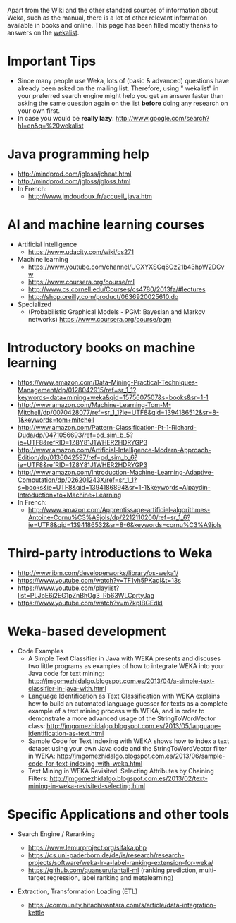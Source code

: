 Apart from the Wiki and the other standard sources of information
about Weka, such as the manual, there is a lot of other relevant
information available in books and online. This page has been filled
mostly thanks to answers on the
[wekalist](https://list.waikato.ac.nz/postorius/lists/wekalist.list.waikato.ac.nz/).

# Important Tips

* Since many people use Weka, lots of (basic & advanced) questions have already been asked on the mailing list. Therefore, using "<your request> wekalist" in your preferred search engine might help you get an answer faster than asking the same question again on the list **before** doing any research on your own first.
* In case you would be **really lazy**: [http://www.google.com/search?hl=en&q=<mysearch>%20wekalist](http://www.google.com/search?hl=en&q=<mysearch>%20wekalist)

# Java programming help

* <http://mindprod.com/jgloss/jcheat.html>
* <http://mindprod.com/jgloss/jgloss.html>
* In French:
	* <http://www.jmdoudoux.fr/accueil_java.htm>

# AI and machine learning courses

* Artificial intelligence
	* <https://www.udacity.com/wiki/cs271>
* Machine learning
	* <https://www.youtube.com/channel/UCXYXSGq6Oz21b43hpW2DCvw>
	* <https://www.coursera.org/course/ml>
	* <http://www.cs.cornell.edu/Courses/cs4780/2013fa/#lectures>
	* <http://shop.oreilly.com/product/0636920025610.do>
* Specialized
	* (Probabilistic Graphical Models - PGM: Bayesian and Markov networks) <https://www.coursera.org/course/pgm>
	
# Introductory books on machine learning

* <https://www.amazon.com/Data-Mining-Practical-Techniques-Management/dp/0128042915/ref=sr_1_1?keywords=data+mining+weka&qid=1575607507&s=books&sr=1-1>
* <http://www.amazon.com/Machine-Learning-Tom-M-Mitchell/dp/0070428077/ref=sr_1_1?ie=UTF8&qid=1394186512&sr=8-1&keywords=tom+mitchell>
* <http://www.amazon.com/Pattern-Classification-Pt-1-Richard-Duda/dp/0471056693/ref=pd_sim_b_5?ie=UTF8&refRID=1Z8Y81J1WHER2HDRYGP3>
* <http://www.amazon.com/Artificial-Intelligence-Modern-Approach-Edition/dp/0136042597/ref=pd_sim_b_6?ie=UTF8&refRID=1Z8Y81J1WHER2HDRYGP3>
* <http://www.amazon.com/Introduction-Machine-Learning-Adaptive-Computation/dp/026201243X/ref=sr_1_1?s=books&ie=UTF8&qid=1394186894&sr=1-1&keywords=Alpaydin-Introduction+to+Machine+Learning>
* In French: 	
	* <http://www.amazon.com/Apprentissage-artificiel-algorithmes-Antoine-Cornu%C3%A9jols/dp/2212110200/ref=sr_1_6?ie=UTF8&qid=1394186532&sr=8-6&keywords=cornu%C3%A9jols>

# Third-party introductions to Weka

* <http://www.ibm.com/developerworks/library/os-weka1/>
* <https://www.youtube.com/watch?v=TF1yh5PKaqI&t=13s>
* <https://www.youtube.com/playlist?list=PLJbE6j2EG1pZnBhOg3_Rb63WLCprtyJag>
* <https://www.youtube.com/watch?v=m7kpIBGEdkI>

# Weka-based development 

* Code Examples
    * A Simple Text Classifier in Java with WEKA presents and discuses two little programs as examples of how to integrate WEKA into your Java code for text mining: <http://jmgomezhidalgo.blogspot.com.es/2013/04/a-simple-text-classifier-in-java-with.html>
	* Language Identification as Text Classification with WEKA explains how to build an automated language guesser for texts as a complete example of a text mining process with WEKA, and in order to demonstrate a more advanced usage of the StringToWordVector class: <http://jmgomezhidalgo.blogspot.com.es/2013/05/language-identification-as-text.html>
    * Sample Code for Text Indexing with WEKA shows how to index a text dataset using your own Java code and the StringToWordVector filter in WEKA: <http://jmgomezhidalgo.blogspot.com.es/2013/06/sample-code-for-text-indexing-with-weka.html>
	* Text Mining in WEKA Revisited: Selecting Attributes by Chaining Filters: <http://jmgomezhidalgo.blogspot.com.es/2013/02/text-mining-in-weka-revisited-selecting.html>

# Specific Applications and other tools

* Search Engine / Reranking 
	* <https://www.lemurproject.org/sifaka.php>
	* <https://cs.uni-paderborn.de/de/is/research/research-projects/software/weka-lr-a-label-ranking-extension-for-weka/>
	* <https://github.com/quansun/fantail-ml> (ranking prediction, multi-target regression, label ranking and metalearning)

* Extraction, Transformation Loading (ETL) 
    * <https://community.hitachivantara.com/s/article/data-integration-kettle>

